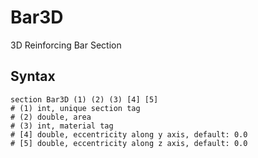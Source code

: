 # Bar3D

3D Reinforcing Bar Section

## Syntax

```
section Bar3D (1) (2) (3) [4] [5]
# (1) int, unique section tag
# (2) double, area
# (3) int, material tag
# [4] double, eccentricity along y axis, default: 0.0
# [5] double, eccentricity along z axis, default: 0.0
```
